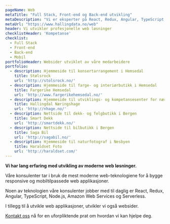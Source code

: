 ```yaml
---
pageName: Web
metaTitle: "Full Stack, Front-end og Back-end utvikling"
metaDescription: "Vi er eksperter på React, Redux, Angular, TypeScript, Node.js, Amazon Web Services og Serverless."
metaUrl: "https://www.hallingdata.no/web"
header: Vi utvikler profesjonelle web løsninger
checklistHeader: 'Kompetanse'
checklist:
  - Full Stack
  - Front-end
  - Back-end
  - Mobil
portfolioHeader: Websider utviklet av våre medarbeidere
portfolio:
  - description: Hjemmeside til konsertarrangement i Hemsedal
    title: Stølsrock
    url: 'http://stolsrock.no/'
  - description: Hjemmeside til farge- og interiørbutikk i Hemsedal
    title: Fargerike Hemsedal
    url: 'http://www.fargerikehemsedal.no/'
  - description: Hjemmeside til utviklings- og kompetansesenter for næringslivet i Hallingdal
    title: Hallingdal Næringshage
    url: 'http://nhage.no/'
  - description: Nettside til dekk- og felgbutikk i Bergen
    title: Smart Dekk
    url: 'http://smartdekk.no/'
  - description: Nettside til bilbutikk i Bergen
    title: Saga Bil
    url: 'http://sagabil.no/'
  - description: Hjemmeside til naturfotograf i Nesbyen
    title: Haraldset Foto
    url: 'http://haraldset.com/'
---
```

**Vi har lang erfaring med utvikling av moderne web løsninger.**

Våre konsulenter tar i bruk de mest moderne web-teknologiene for å bygge responsive og mobiltilpassede web applikasjoner.

Noen av teknologien våre konsulenter jobber med til daglig er React, Redux, Angular, TypeScript, Node.js, Amazon Web Services og Serverless.

I tillegg til å utvikle web applikasjoner, utvikler vi også websider.

[Kontakt oss](https://m.me/hallingdata) nå for en uforpliktende prat om hvordan vi kan hjelpe deg.

